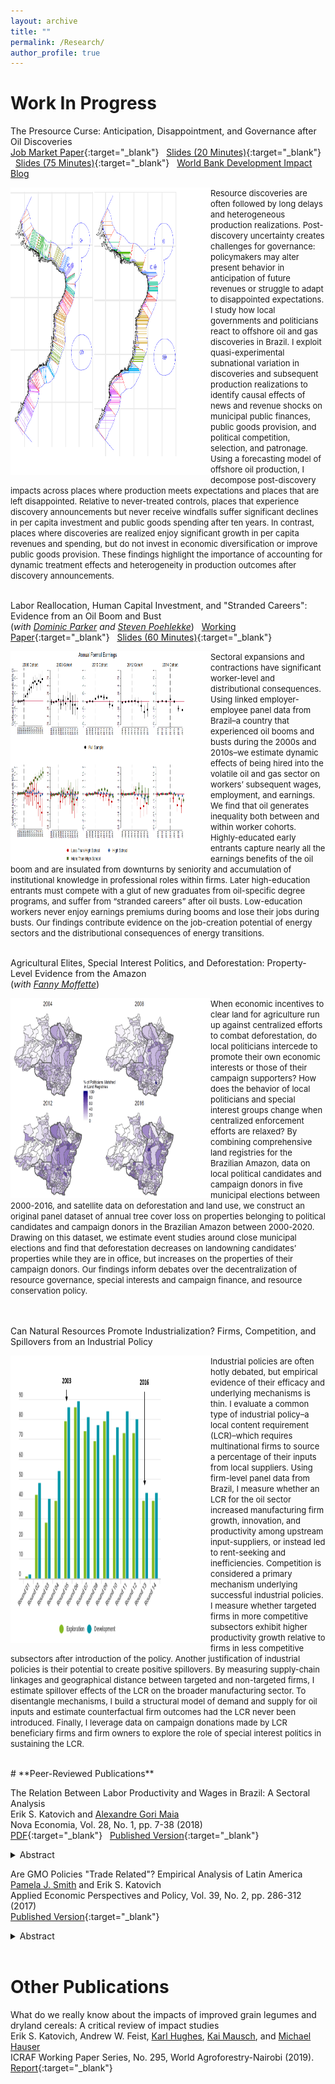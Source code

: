 ```yaml
---
layout: archive
title: ""
permalink: /Research/
author_profile: true
---
```


# **Work In Progress**<br/> 

The Presource Curse: Anticipation, Disappointment, and Governance after Oil Discoveries <br/>
[Job Market Paper](/files/Katovich_PresourceCurse.pdf){:target="_blank"} &nbsp; [Slides (20 Minutes)](/files/Katovich_LACEA_2021.pdf){:target="_blank"} &nbsp; [Slides (75 Minutes)](/files/Katovich_PresourceCurse_JobTalk.pdf){:target="_blank"} &nbsp; [World Bank Development Impact Blog](https://blogs.worldbank.org/impactevaluations/governing-rocky-beginnings-resource-boom-how-do-local-governments-respond-oil) 
<br/>

<img align="left" width="320" height="460" src="/files/projections_pic3.PNG"> <font size="-1.2"> Resource discoveries are often followed by long delays and heterogeneous production realizations. Post-discovery uncertainty creates challenges for governance: policymakers may alter present behavior in anticipation of future revenues or struggle to adapt to disappointed expectations. I study how local governments and politicians react to offshore oil and gas discoveries in Brazil. I exploit quasi-experimental subnational variation in discoveries and subsequent production realizations to identify causal effects of news and revenue shocks on municipal public finances, public goods provision, and political competition, selection, and patronage. Using a forecasting model of offshore oil production, I decompose post-discovery impacts across places where production meets expectations and places that are left disappointed. Relative to never-treated controls, places that experience discovery announcements but never receive windfalls suffer significant declines in per capita investment and public goods spending after ten years. In contrast, places where discoveries are realized enjoy significant growth in per capita revenues and spending, but do not invest in economic diversification or improve public goods provision. These findings highlight the importance of accounting for dynamic treatment effects and heterogeneity in production outcomes after discovery announcements.  </font>
<br/><br/>

Labor Reallocation, Human Capital Investment, and "Stranded Careers": Evidence from an Oil Boom and Bust  <br/> (_with [Dominic Parker](https://aae.wisc.edu/dparker/) and [Steven Poehlekke](https://unidirectory.auckland.ac.nz/profile/steven-poelhekke)_) &nbsp; [Working Paper](/files/Katovich_OilWorkers_WorkingPaper.pdf){:target="_blank"} &nbsp; [Slides (60 Minutes)](/files/Brazil_Oil_Boom_UWPresentation_2021_10.pdf){:target="_blank"}<br/>

<img align="left" width="320" height="340" src="/files/earnings_pic2.PNG"> <font size="-1.2"> Sectoral expansions and contractions have significant worker-level and distributional consequences. Using linked employer-employee panel data from Brazil–a country that experienced oil booms and busts during the 2000s and 2010s–we estimate dynamic effects of being hired into the volatile oil and gas sector on workers’ subsequent wages, employment, and earnings. We find that oil generates inequality both between and within worker cohorts. Highly-educated early entrants capture nearly all the earnings benefits of the oil boom and are insulated from downturns by seniority and accumulation
of institutional knowledge in professional roles within firms. Later high-education entrants must compete with a glut of new graduates from oil-specific degree programs,
and suffer from “stranded careers” after oil busts. Low-education workers never enjoy earnings premiums during booms and lose their jobs during busts. Our findings contribute
evidence on the job-creation potential of energy sectors and the distributional consequences of energy transitions.  </font>
<br/><br/>

Agricultural Elites, Special Interest Politics, and Deforestation: Property-Level Evidence from the Amazon <br/> (_with [Fanny Moffette](https://fannymoffette.com/)_)
<br/>

<img align="left" width="320" height="320" src="/files/elections_pic2.PNG"> <font size="-1.2"> When economic incentives to clear land for agriculture run up against centralized efforts to combat deforestation, do local politicians intercede to promote their own economic interests or those of their campaign supporters? How does the behavior of local politicians and special interest groups change when centralized enforcement efforts are relaxed? By combining comprehensive land registries for the Brazilian Amazon, data on local political candidates and campaign donors in five municipal elections between 2000-2016, and satellite data on deforestation and land use, we construct an original panel dataset of annual tree cover loss on properties belonging to political candidates and campaign donors in the Brazilian Amazon between 2000-2020. Drawing on this dataset, we estimate event studies around close municipal elections and find that deforestation decreases on landowning candidates’ properties while they are in office, but increases on the properties of their campaign donors. Our findings inform debates over the decentralization of resource governance, special interests and campaign finance, and resource conservation policy.  </font>
<br/><br/><br/>

Can Natural Resources Promote Industrialization? Firms, Competition, and Spillovers from an Industrial Policy <br/>

<img align="left" width="320" height="460" src="/files/lcr_pic3.PNG"> <font size="-1.2"> Industrial policies are often hotly debated, but empirical evidence of their efficacy and underlying mechanisms is thin. I evaluate a common type of industrial policy–a local content requirement (LCR)–which requires multinational firms to source a percentage of their inputs from local suppliers. Using firm-level panel data from Brazil, I measure whether an LCR for the oil sector increased manufacturing firm growth, innovation, and productivity among upstream input-suppliers, or instead led to rent-seeking and inefficiencies. Competition is considered a primary mechanism underlying successful industrial policies. I measure whether targeted firms in more competitive subsectors exhibit higher productivity growth relative to firms in less competitive subsectors after introduction of the policy. Another justification of industrial policies is their potential to create positive spillovers. By measuring supply-chain linkages and geographical distance between targeted and non-targeted firms, I estimate spillover effects of the LCR on the broader manufacturing sector. To disentangle mechanisms, I build a structural model of demand and supply for oil inputs and estimate counterfactual firm outcomes had the LCR never been introduced. Finally, I leverage data on campaign donations made by LCR beneficiary firms and firm owners to explore the role of special interest politics in sustaining the LCR.  </font>
<br/>




<br/>
# **Peer-Reviewed Publications**<br/>

The Relation Between Labor Productivity and Wages in Brazil: A Sectoral Analysis <br/>
Erik S. Katovich and [Alexandre Gori Maia](https://www4.eco.unicamp.br/docentes/gori/)<br/>
Nova Economia, Vol. 28, No. 1, pp. 7-38 (2018)<br/>
[PDF](/files/Katovich_Maia_NovaEconomia.pdf){:target="_blank"} &nbsp; [Published Version](https://doi.org/10.1590/0103-6351/3943){:target="_blank"} <br/>
<details><summary>Abstract</summary>
<font size="-1">Labor productivity is a crucial long-run determinant of real wages. Nonetheless, wage and productivity dynamics often diverge in practice due to a range of economic and institutional factors. This study analyzes the relation between the dynamics of labor productivity and wages in Brazil from 1996 to 2014, and adopts a sectoral perspective to account for divergent trends among economic sectors. Analyses are based on pooled data drawn from the National Accounts and the Pesquisa Nacional por Amostra de Domicílios, and hierarchical data models are estimated to assess the impacts of state- and sector-level factors on individuals’ wages. Results indicate that productivity is significantly positively associated with wage levels for all economic sectors, but that institutional factors such as labor formalization and minimum wage exert equally significant impacts, suggesting that wage growth over the 1996-2014 period was as much the result of institutional changes as of transformation of Brazil’s productive structure.</font>
<br/>
</details> 

Are GMO Policies "Trade Related"? Empirical Analysis of Latin America <br/>
[Pamela J. Smith](https://www.apec.umn.edu/people/pamela-smith) and Erik S. Katovich<br/>
Applied Economic Perspectives and Policy, Vol. 39, No. 2, pp. 286-312 (2017)<br/>
[Published Version](https://doi.org/10.1093/aepp/ppw021){:target="_blank"} <br/>
<details><summary>Abstract</summary>
<font size="-1">This paper empirically examines whether GMO policies are “trade related” for countries in Latin America (LA). First, we use the Balassa index to assess the “revealed comparative advantage” of LA countries. We find that LA countries have a revealed comparative advantage in GMO industries relative to the world, and that intra-regional trade in these industries is modest relative to external trade. Second, we estimate the Gravity model to examine the effects of importers’ GMO policies on Argentina and Brazil’s bilateral exports of soybeans and maize. We find that strong GMO policies in importers have a negative effect on Argentina’s bilateral exports of soybeans (an industry and country with historically high GMO content). Further, we find that past GMO policies are a strong determinant of Argentina’s future bilateral exports, and that the negative trade effects of strong GMO policies are increasing over time. In contrast, we find a weaker relationship between the GMO policies of importers and Brazil’s bilateral exports (consistent with Brazil’s more recent increases in GMO content). These findings for Argentina and Brazil provide a benchmark for other developing countries that are looking for guidance on servicing trading partners with diverse GMO policies.</font>
</details> <br/>

# **Other Publications**<br/>

What do we really know about the impacts of improved grain legumes and dryland cereals: A critical review of impact studies<br/>
Erik S. Katovich, Andrew W. Feist, [Karl Hughes](http://worldagroforestry.org/staff/karl-hughes), [Kai Mausch](http://worldagroforestry.org/staff/kai-mausch), and [Michael Hauser](https://www.icrisat.org/team/dr-michael-hauser/)<br/>
ICRAF Working Paper Series, No. 295, World Agroforestry-Nairobi (2019).<br/>
[Report](http://apps.worldagroforestry.org/downloads/Publications/PDFS/WP19006.pdf){:target="_blank"}



